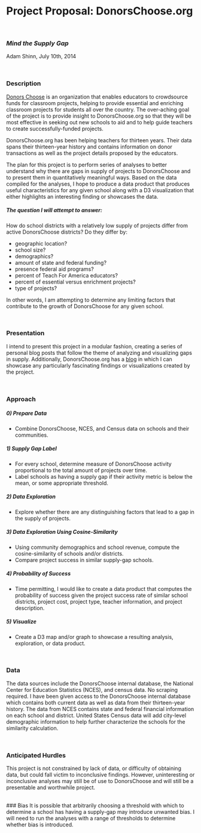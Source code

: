 Project Proposal: DonorsChoose.org 
===

</br>

### _Mind the Supply Gap_

Adam Shinn, July 10th, 2014

</br>

### Description
[Donors Choose](http://donorschoose.org) is an organization that enables educators to crowdsource funds for classroom projects, helping to provide essential and enriching classroom projects for students all over the country. The over-aching goal of the project is to provide insight to DonorsChoose.org so that they will be most effective in seeking out new schools to aid and to help guide teachers to create successfully-funded projects.

DonorsChoose.org has been helping teachers for thirteen years. Their data spans their thirteen-year history and contains information on donor transactions as well as the project details proposed by the educators.

The plan for this project is to perform series of analyses to better understand why there are gaps in supply of projects to DonorsChoose and to present them in quantitatively meaningful ways. Based on the data compiled for the analyses, I hope to produce a data product that produces useful characteristics for any given school along with a D3 visualization that either highlights an interesting finding or showcases the data.

##### The question I will attempt to answer:
How do school districts with a relatively low supply of projects differ from active DonorsChoose districts? Do they differ by:
- geographic location?
- school size?
- demographics?
- amount of state and federal funding?
- presence federal aid programs?
- percent of Teach For America educators?
- percent of essential versus enrichment projects?
- type of projects?

In other words, I am attempting to determine any limiting factors that contribute to the growth of DonorsChoose for any given school.

</br>

### Presentation

I intend to present this project in a modular fashion, creating a series of personal blog posts that follow the theme of analyzing and visualizing gaps in supply. Additionally, DonorsChoose.org has a [blog](http://data.donorschoose.org/) in which I can showcase any particularly fascinating findings or visualizations created by the project.

</br>

### Approach
##### 0) Prepare Data
- Combine DonorsChoose, NCES, and Census data on schools and their communities.

##### 1) Supply Gap Label
   - For every school, determine measure of DonorsChoose activity proportional to the total amount of projects over time.
   - Label schools as having a supply gap if their activity metric is below the mean, or some appropriate threshold.

##### 2) Data Exploration
   - Explore whether there are any distinguishing factors that lead to a gap in the supply of projects.

##### 3) Data Exploration Using Cosine-Similarity
   - Using community demographics and school revenue, compute the cosine-similarity of schools and/or districts.
   - Compare project success in similar supply-gap schools.

##### 4) Probability of Success
   - Time permitting, I would like to create a data product that computes the probability of success given the project success rate of similar school districts, project cost, project type, teacher information, and project description.

##### 5) Visualize
   - Create a D3 map and/or graph to showcase a resulting analysis, exploration, or data product.

</br>

### Data

The data sources include the DonorsChoose internal database, the National Center for Education Statistics (NCES), and census data. No scraping required. I have been given access to the DonorsChoose internal database which contains both current data as well as data from their thirteen-year history. The data from NCES contains state and federal financial information on each school and district. United States Census data will add city-level demographic information to help further characterize the schools for the similarity calculation.

</br>

### Anticipated Hurdles
This project is not constrained by lack of data, or difficulty of obtaining data, but could fall victim to inconclusive findings. However, uninteresting or inconclusive analyses may still be of use to DonorsChoose and will still be a presentable and worthwhile project.

</br>
### Bias
It is possible that arbitrarily choosing a threshold with which to determine a school has having a supply-gap may introduce unwanted bias. I will need to run the analyses with a range of thresholds to determine whether bias is introduced.

</br>
